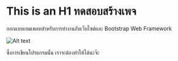 # This is an H1 ทดสอบสร้างเพจ

ออกแบบเทมเพลทสำหรับการทำงานกับเว็บไซต์และ Bootstrap Web Framework

![Alt text](https://getbootstrap.com/docs/4.1/assets/img/bootstrap-stack.png)

ซึ่งการเขียนโปรแกรมนั้น เราจะต้องทำให้ได้นะจ๊ะ